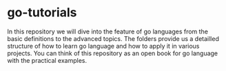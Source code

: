 # go-tutorials

In this repository we will dive into the feature of go languages from the basic definitions to the advanced topics. The folders provide us a detailled structure of how to learn go language and how to apply it in various projects. You can think of this repository as an open book for go language with the practical examples. 


